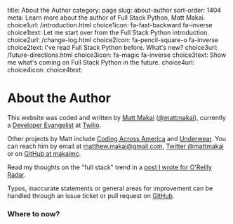 title: About the Author
category: page
slug: about-author
sort-order: 1404
meta: Learn more about the author of Full Stack Python, Matt Makai.
choice1url: /introduction.html
choice1icon: fa-fast-backward fa-inverse
choice1text: Let me start over from the Full Stack Python introduction.
choice2url: /change-log.html
choice2icon: fa-pencil-square-o fa-inverse
choice2text: I've read Full Stack Python before. What's new?
choice3url: /future-directions.html
choice3icon: fa-magic fa-inverse
choice3text: Show me what's coming on Full Stack Python in the future.
choice4url:
choice4icon:
choice4text:


# About the Author
This website was coded and written by
[Matt Makai](http://www.mattmakai.com/) 
([@mattmakai](http://twitter.com/mattmakai)), currently a 
[Developer Evangelist](https://www.twilio.com/blog/2014/02/introducing-developer-evangelist-matt-makai.html)
at [Twilio](https://www.twilio.com/).

Other projects by Matt include 
[Coding Across America](http://www.codingacrossamerica.com/)
and
[Underwear](https://github.com/makaimc/underwear/). You can reach him by 
email at matthew.makai@gmail.com,
[Twitter @mattmakai](https://twitter.com/mattmakai)
or on [GitHub at makaimc](https://github.com/makaimc).

Read my thoughts on the "full stack" trend in a 
[post I wrote for O'Reilly Radar](http://radar.oreilly.com/2014/05/driving-demand-for-full-stack-developers.html).

Typos, inaccurate statements or general areas for improvement can be handled
through an issue ticket or pull request on
[GitHub](https://github.com/makaimc/fullstackpython.github.com/).


### Where to now?
